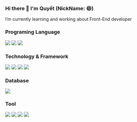 ### Hi there 👋 I'm Quyết (NickName: 😄)

I’m currently learning and working about Front-End developer


### Programing Language 
<img src="https://img.shields.io/badge/-HTML-orange?style=flat&logo=HTML5&fbclid=IwAR0U4pJLPfWU7RrrYI25yxsEK0cM-g9BuTDOTZegP5x1Kaufp42urPjHtGY"> <img src="https://img.shields.io/badge/-CSS-blue?style=flat&logo=CSS3&fbclid=IwAR0U4pJLPfWU7RrrYI25yxsEK0cM-g9BuTDOTZegP5x1Kaufp42urPjHtGY"> <img src="https://img.shields.io/badge/-JavaScript-yellow?style=flat&logo=JavaScript&fbclid=IwAR0U4pJLPfWU7RrrYI25yxsEK0cM-g9BuTDOTZegP5x1Kaufp42urPjHtGY">

### Technology & Framework
<img src="https://img.shields.io/badge/-JQuery-9cf?style=flat&logo=JQuery&fbclid=IwAR0U4pJLPfWU7RrrYI25yxsEK0cM-g9BuTDOTZegP5x1Kaufp42urPjHtGY"> <img src="https://img.shields.io/badge/-React.Js-black?style=flat&logo=React&fbclid=IwAR0U4pJLPfWU7RrrYI25yxsEK0cM-g9BuTDOTZegP5x1Kaufp42urPjHtGY"> <img src="https://img.shields.io/badge/-ReactNative-black?style=flat&logo=React&fbclid=IwAR0U4pJLPfWU7RrrYI25yxsEK0cM-g9BuTDOTZegP5x1Kaufp42urPjHtGY"> <img src="https://img.shields.io/badge/-ASP.Net-blueviolet?style=flat&logo=C-Sharp&fbclid=IwAR0U4pJLPfWU7RrrYI25yxsEK0cM-g9BuTDOTZegP5x1Kaufp42urPjHtGY">

### Database 
<img src="https://img.shields.io/badge/-Microsoft SQL Server-black?style=flat&logo=Microsoft-SQL-Server&fbclid=IwAR0U4pJLPfWU7RrrYI25yxsEK0cM-g9BuTDOTZegP5x1Kaufp42urPjHtGY">

### Tool
 <img src="https://img.shields.io/badge/-Visual Code-blue?style=flat&logo=Visual-Studio-Code&fbclid=IwAR0U4pJLPfWU7RrrYI25yxsEK0cM-g9BuTDOTZegP5x1Kaufp42urPjHtGY"> <img src="https://img.shields.io/badge/-Git-black?style=flat&logo=Git&fbclid=IwAR0U4pJLPfWU7RrrYI25yxsEK0cM-g9BuTDOTZegP5x1Kaufp42urPjHtGY"> <img src="https://img.shields.io/badge/-GitHub-black?style=flat&logo=GitHub&fbclid=IwAR0U4pJLPfWU7RrrYI25yxsEK0cM-g9BuTDOTZegP5x1Kaufp42urPjHtGY"> <img src="https://img.shields.io/badge/-Postman-black?style=flat&logo=Postman&fbclid=IwAR0U4pJLPfWU7RrrYI25yxsEK0cM-g9BuTDOTZegP5x1Kaufp42urPjHtGY">
<!--


Here are some ideas to get you started:

-  
- 🌱 I’m  
- 👯 I’m looking to collaborate on ...
- 🤔 I’m looking for help with ...
- 💬 Ask me about ...
- 📫 How to reach me: ...
- 😄 Pronouns: ...
- ⚡ Fun fact: ...
-->
